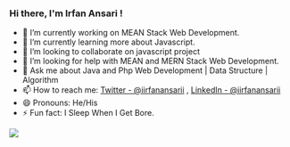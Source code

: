 ###  Hi there, I'm Irfan Ansari !



- 🔭 I’m currently working on  MEAN Stack Web Development. 
- 🌱 I’m currently learning more about Javascript.
- 👯 I’m looking to collaborate on javascript project
- 🤔 I’m looking for help with MEAN and MERN Stack Web Development.
- 💬 Ask me about Java and Php Web Development | Data Structure | Algorithm
- 📫 How to reach me: [Twitter - @iirfanansarii](https://twitter.com/iirfanansarii) , [LinkedIn - @iirfanansarii](https://www.linkedin.com/in/iirfanansarii/) 
- 😄 Pronouns: He/His
- ⚡ Fun fact: I Sleep When I Get Bore.

<img src="https://github-readme-stats.vercel.app/api?username=iirfanansarii&&show_icons=true&title_color=ffffff&icon_color=bb2acf&text_color=daf7dc&bg_color=151515">


